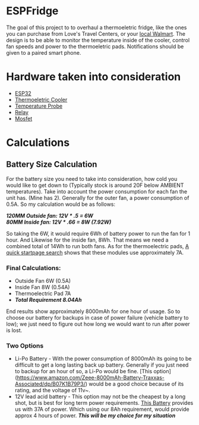 # ESPFridge
The goal of this project to to overhaul a thermoeletric fridge, like the ones you can purchase from Love's Travel Centers, or your [local Walmart](https://www.walmart.com/ip/Coleman-40-Quart-PowerChill-Thermoelectric-Cooler-with-Power-Cord/21156022). The design is to be able to monitor the temperature inside of the cooler, control fan speeds and power to the thermoeletric pads. Notifications should be given to a paired smart phone.

# Hardware taken into consideration
* [ESP32](https://www.amazon.com/HiLetgo-Development-Display-ESP-WROOM-32-WiFi-BT/dp/B072HBW53G/ref=sr_1_19?keywords=ESP32&qid=1558017681&s=gateway&sr=8-19)
* [Thermoeletric Cooler](https://www.walmart.com/ip/Coleman-40-Quart-PowerChill-Thermoelectric-Cooler-with-Power-Cord/21156022)
* [Temperature Probe](https://www.amazon.com/Gikfun-DS18B20-Temperature-Waterproof-EK1083x3/dp/B012C597T0/ref=sr_1_1_sspa?keywords=Temperature+Probe+arduino&qid=1558017847&s=gateway&sr=8-1-spons&psc=1)
* [Relay](https://www.amazon.com/XCSOURCE-Channel-Optocoupler-Arduino-TE213/dp/B00ZR3B252/ref=sr_1_3?keywords=3v+coil+12V+relay&qid=1558018004&s=gateway&sr=8-3)
* [Mosfet](https://www.amazon.com/CJRSLRB-IRF520-MOSFET-Driver-Arduino/dp/B077V57YLN/ref=sr_1_8?crid=1RVVC0GJEJDSE&keywords=mosfet+breakout+board&qid=1558018215&s=gateway&sprefix=mosfet+breakout%2Caps%2C302&sr=8-8)

# Calculations
## Battery Size Calculation
For the battery size you need to take into consideration, how cold you would like to get down to (Typically stock is around 20F below AMBIENT temperatures). Take into account the power consumption for each fan the unit has. (Mine has 2). Generally for the outer fan, a power consumption of 0.5A. So my calculation would be as follows:


***120MM Outside fan: 12V * .5 = 6W***</br>
***80MM Inside fan: 12V * .66 = 8W (7.92W)***


So taking the 6W, it would require 6Wh of battery power to run the fan for 1 hour. And Likewise for the inside fan, 8Wh. That means we need a combined total of 14Wh to run both fans.
As for the thermoelectric pads, [A quick startpage search](https://browse.startpage.com/do/show_picture.pl?l=english&rais=1&oiu=https%3A%2F%2Fsc01.alicdn.com%2Fkf%2FHTB1Q.3YLXXXXXXaapXXq6xXFXXXz%2FTEC-12706-12v-6A-40-40mm-66W.jpg&sp=a53b2f7043fc4c2f360fc13746530162&t=default) shows that these modules use approximately 7A.

### Final Calculations:
* Outside Fan 6W (0.5A)
* Inside Fan 8W (0.54A)
* Thermoelectric Pad 7A
* ***Total Requirement 8.04Ah***

End results show approximately 8000mAh for one hour of usage. So to choose our battery for backups in case of power failure (vehicle battery to low); we just need to figure out how long we would want to run after power is lost.
### Two Options
* Li-Po Battery - With the power consumption of 8000mAh its going to be difficult to get a long lasting back up battery. Generally if you just need to backup for an hour of so, a Li-Po would be fine. [This option] (https://www.amazon.com/Zeee-8000mAh-Battery-Traxxas-Associated/dp/B07K1B79P3/) would be a good choice because of its rating, and the voltage of 11v~.
* 12V lead acid battery - This option may not be the cheapest by a long shot, but is best for long term power requirements. [This Battery](https://www.amazon.com/Mighty-Max-Battery-ML35-12-Replaces/dp/B00K8E0WAG/) provides us with 37A of power. Which using our 8Ah requirement, would provide approx 4 hours of power. ***This will be my choice for my situation***
